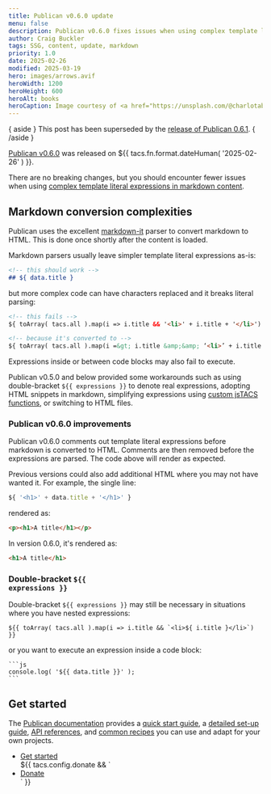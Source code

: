 ```yaml
---
title: Publican v0.6.0 update
menu: false
description: Publican v0.6.0 fixes issues when using complex template literal expressions in markdown content.
author: Craig Buckler
tags: SSG, content, update, markdown
priority: 1.0
date: 2025-02-26
modified: 2025-03-19
hero: images/arrows.avif
heroWidth: 1200
heroHeight: 600
heroAlt: books
heroCaption: Image courtesy of <a href="https://unsplash.com/@charlotablunarova">Charlota Blunarova</a>
---
```


{ aside }
This post has been superseded by the [release of Publican 0.6.1](--ROOT--news/publican-0.6.1-update/).
{ /aside }

[Publican v0.6.0](https://www.npmjs.com/package/publican) was released on <time datetime="${{ tacs.fn.format.dateISO( '2025-02-26' ) }}">${{ tacs.fn.format.dateHuman( '2025-02-26' ) }}</time>.

There are no breaking changes, but you should encounter fewer issues when using [complex template literal expressions in markdown content](--ROOT--docs/setup/jstacs/#template-literals-in-markdown).


## Markdown conversion complexities

Publican uses the excellent [markdown-it](https://www.npmjs.com/package/markdown-it) parser to convert markdown to HTML. This is done once shortly after the content is loaded.

Markdown parsers usually leave simpler template literal expressions as-is:

```md
<!-- this should work -->
## ${ data.title }
```

but more complex code can have characters replaced and it breaks literal parsing:

```html
<!-- this fails -->
${ toArray( tacs.all ).map(i => i.title && '<li>' + i.title + '</li>') }

<!-- because it's converted to -->
${ toArray( tacs.all ).map(i =&gt; i.title &amp;&amp; ‘<li>’ + i.title + ‘</li>’) }
```

Expressions inside or between code blocks may also fail to execute.

Publican v0.5.0 and below provided some workarounds such as using double-bracket <code>$&#123;&#123; expressions &#125;&#125;</code> to denote real expressions, adopting HTML snippets in markdown, simplifying expressions using [custom jsTACS functions](--ROOT--docs/reference/template-globals/#defining-global-functions), or switching to HTML files.


### Publican v0.6.0 improvements

Publican v0.6.0 comments out template literal expressions before markdown is converted to HTML. Comments are then removed before the expressions are parsed. The code above will render as expected.

Previous versions could also add additional HTML where you may not have wanted it. For example, the single line:

```js
${ '<h1>' + data.title + '</h1>' }
```

rendered as:

```html
<p><h1>A title</h1></p>
```

In version 0.6.0, it's rendered as:

```html
<h1>A title</h1>
```


### Double-bracket <code>$&#123;&#123; expressions &#125;&#125;</code>

Double-bracket <code>$&#123;&#123; expressions &#125;&#125;</code> may still be necessary in situations where you have nested expressions:

<pre class="language-js"><code class="language-js">&#36;{{ toArray( tacs.all ).map(i =&gt; i.title && &#96;&lt;li&gt;&#36;{ i.title }&lt;/li&gt;&#96;) }}</code></pre>

or you want to execute an expression inside a code block:

<pre class="language-js"><code class="language-js">&#96;&#96;&#96;js
console.log( '&#36;{{ data.title }}' );
&#96;&#96;&#96;</code></pre>


## Get started

The [Publican documentation](--ROOT--docs/) provides a [quick start guide](--ROOT--docs/quickstart/concepts/), a [detailed set-up guide](--ROOT--docs/setup/content/), [API references](--ROOT--docs/reference/publican-options/), and [common recipes](--ROOT--docs/recipe/) you can use and adapt for your own projects.

<ul class="flexcenter">
  <li><a href="--ROOT--docs/quickstart/concepts/" class="button">Get started</a></li>
  ${{ tacs.config.donate && `<li><a href="${ tacs.config.donate }" class="button">Donate</a></li>` }}
</ul>

